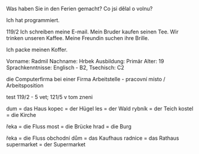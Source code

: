 Was haben Sie in den Ferien gemacht?
Co jsi dělal o volnu?

Ich hat programmiert.

119/2
Ich schreiben meine E-mail.
Mein Bruder kaufen seinen Tee.
Wir trinken unseren Kaffee.
Meine Freundin suchen ihre Brille.

Ich packe meinen Koffer. 

Vorname: Radmil
Nachname: Hrbek
Ausbildung: Primär
Alter: 19
Sprachkenntnisse: Englisch - B2, Tsechisch: C2


die Computerfirma
bei einer Firma
Arbeitstelle - pracovní místo / Arbeitsposition

test 119/2 - 5 vet; 121/5 v tom zneni

dum = das Haus
kopec = der Hügel
les = der Wald
rybník = der Teich
kostel = die Kirche

řeka = die Fluss
most = die Brücke
hrad = die Burg

řeka = die Fluss
obchodní dům = das Kaufhaus
radnice = das Rathaus
supermarket = der Supermarket